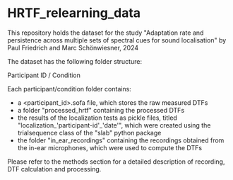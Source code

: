 # HRTF_relearning_data
This repository holds the dataset for the study "Adaptation rate and persistence across multiple sets of spectral cues for sound localisation" 
by Paul Friedrich and Marc Schönwiesner, 2024

The dataset has the following folder structure:

Participant ID / Condition 

Each participant/condition folder contains:
- a <participant_id>.sofa file, which stores the raw measured DTFs
- a folder "processed_hrtf" containing the processed DTFs
- the results of the localization tests as pickle files, titled "localization_'participant-id'_'date'", 
  which were created using the trialsequence class of the "slab" python package
- the folder "in_ear_recordings" containing the recordings obtained from the in-ear microphones, which were used to compute the DTFs

Please refer to the methods section for a detailed description of recording, DTF calculation and processing.
